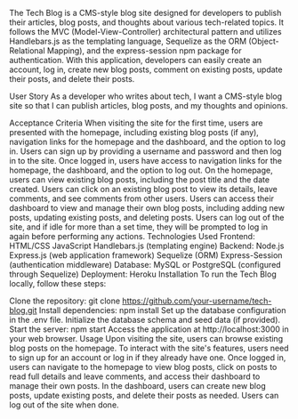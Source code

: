 The Tech Blog is a CMS-style blog site designed for developers to publish their articles, blog posts, and thoughts about various tech-related topics. It follows the MVC (Model-View-Controller) architectural pattern and utilizes Handlebars.js as the templating language, Sequelize as the ORM (Object-Relational Mapping), and the express-session npm package for authentication. With this application, developers can easily create an account, log in, create new blog posts, comment on existing posts, update their posts, and delete their posts.

User Story
As a developer who writes about tech, I want a CMS-style blog site so that I can publish articles, blog posts, and my thoughts and opinions.

Acceptance Criteria
When visiting the site for the first time, users are presented with the homepage, including existing blog posts (if any), navigation links for the homepage and the dashboard, and the option to log in.
Users can sign up by providing a username and password and then log in to the site.
Once logged in, users have access to navigation links for the homepage, the dashboard, and the option to log out.
On the homepage, users can view existing blog posts, including the post title and the date created.
Users can click on an existing blog post to view its details, leave comments, and see comments from other users.
Users can access their dashboard to view and manage their own blog posts, including adding new posts, updating existing posts, and deleting posts.
Users can log out of the site, and if idle for more than a set time, they will be prompted to log in again before performing any actions.
Technologies Used
Frontend:
HTML/CSS
JavaScript
Handlebars.js (templating engine)
Backend:
Node.js
Express.js (web application framework)
Sequelize (ORM)
Express-Session (authentication middleware)
Database:
MySQL or PostgreSQL (configured through Sequelize)
Deployment:
Heroku
Installation
To run the Tech Blog locally, follow these steps:

Clone the repository: git clone https://github.com/your-username/tech-blog.git
Install dependencies: npm install
Set up the database configuration in the .env file.
Initialize the database schema and seed data (if provided).
Start the server: npm start
Access the application at http://localhost:3000 in your web browser.
Usage
Upon visiting the site, users can browse existing blog posts on the homepage.
To interact with the site's features, users need to sign up for an account or log in if they already have one.
Once logged in, users can navigate to the homepage to view blog posts, click on posts to read full details and leave comments, and access their dashboard to manage their own posts.
In the dashboard, users can create new blog posts, update existing posts, and delete their posts as needed.
Users can log out of the site when done.

